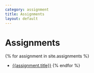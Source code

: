 ```yaml
---
category: assignment
title: Assignments
layout: default
---
```


# Assignments

{% for assignment in site.assignments %}
* [{{assignment.title}}]({{site.baseurl}}{{assignment.url}})
{% endfor %}
